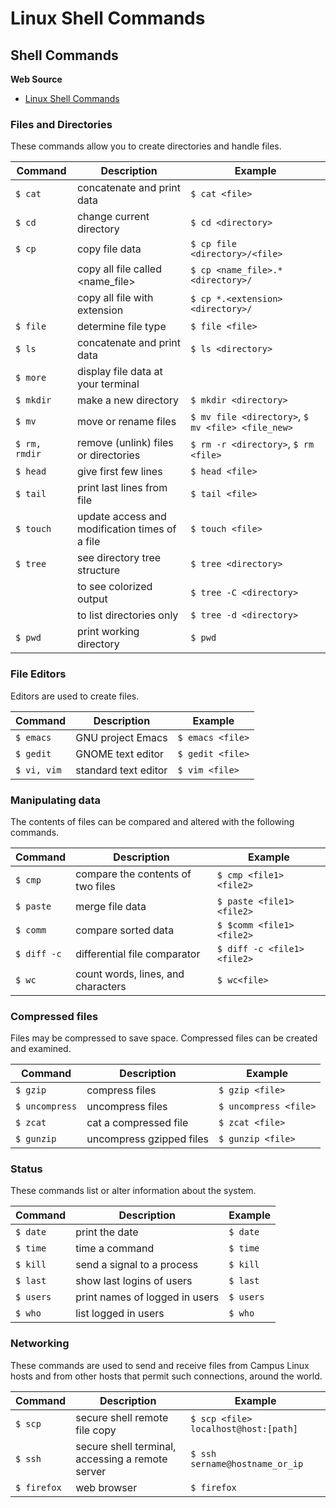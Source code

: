 
# Linux Shell Commands

## Shell Commands

**Web Source**
- [Linux Shell Commands](https://docs.cs.cf.ac.uk/notes/linux-shell-commands/)

### Files and Directories

These commands allow you to create directories and handle files.

| Command | Description | Example |
| --- | --- | ---|
| `$ cat`                  | concatenate and print data                               |  `$ cat <file>` |
| `$ cd`                    | change current directory                                   |  `$ cd <directory>` |
| `$ cp`                    | copy file data                                                     |  `$ cp file <directory>/<file> ` |
|                               | copy all file called <name_file>                         |  `$ cp <name_file>.* <directory>/ ` |
|                               | copy all file with extension                                 |  `$ cp *.<extension> <directory>/ ` |
| `$ file`                | determine file type                                             |  `$ file <file>` |
| `$ ls`                    | concatenate and print data                                |  `$ ls <directory>` |
| `$ more`                | display file data at your terminal|                       | `$ more <file>` |
| `$ mkdir`              | make a new directory                                         |  `$ mkdir <directory>`  |
| `$ mv`                    | move or rename files                                          |  `$ mv file <directory>`,  `$ mv <file> <file_new>` |
| `$ rm, rmdir`      | remove (unlink) files or directories                      |  `$ rm -r <directory>`,  `$ rm <file>` |
| `$ head`                | give first few lines                                               |  `$ head <file>` |
| `$ tail`                | print last lines from file                                        |  `$ tail <file>` |
| `$ touch`              | update access and modification times of a file  |  `$ touch <file>` |
| `$ tree`                | see directory tree structure                                 |  `$ tree <directory>` |
|                               | to see colorized output                                       |  `$ tree -C <directory>` |
|                               | to list directories only                                          |  `$ tree -d <directory>` |
| `$ pwd`                  | print working directory                                        |  `$ pwd ` |



### File Editors

Editors are used to create files.

| Command | Description | Example |
| --- | --- | ---|
| `$ emacs`                      | GNU project Emacs      |  `$ emacs <file>` |
| `$ gedit`                      | GNOME text editor       |  `$ gedit <file>` |
| `$ vi, vim`                  | standard text editor      |  `$ vim <file>` |


### Manipulating data

The contents of files can be compared and altered with the following commands.

| Command | Description | Example |
| --- | --- | ---|
| `$ cmp`                  | compare the contents of two files          |  `$ cmp <file1> <file2>` |
| `$ paste`              | merge file data                                        |  `$ paste <file1> <file2>` |
| `$ comm`                | compare sorted data                              |  `$ $comm <file1> <file2>` |
| `$ diff -c`          | differential file comparator                     |  `$ diff -c <file1> <file2>` |
| `$ wc`                    | count words, lines, and characters        |  `$ wc<file>` |


### Compressed files

Files may be compressed to save space. Compressed files can be created and examined.

| Command | Description | Example |
| --- | --- | ---|
| `$ gzip`                 | compress files                    |  `$ gzip <file>` |
| `$ uncompress`     | uncompress files                |  `$ uncompress <file>` |
| `$ zcat`                 | cat a compressed file         |  `$ zcat <file>` |
| `$ gunzip`             | uncompress gzipped files  |  `$ gunzip <file>` |


### Status

These commands list or alter information about the system.

| Command | Description | Example |
| --- | --- | ---|
| `$ date`                | print the date                               |  `$ date` |
| `$ time`                | time a command                         |  `$ time` | 
| `$ kill`                | send a signal to a process          |  `$ kill` |
| `$ last`                | show last logins of users             |  `$ last` |
| `$ users`              | print names of logged in users    |  `$ users` |
| `$ who`                  | list logged in users                       |  `$ who` |


### Networking

These commands are used to send and receive files from Campus Linux hosts and from other hosts  that permit such connections, around the world.

| Command | Description | Example |
| --- | --- | ---|
| `$ scp`                  | secure shell remote file copy                                      |  `$ scp <file> localhost@host:[path]` |
| `$ ssh`                  | secure shell terminal, accessing a remote server       |  `$ ssh sername@hostname_or_ip` |
| `$ firefox`          | web browser                                                               |  `$ firefox` |

